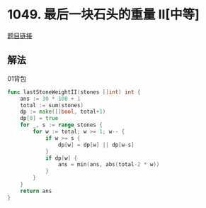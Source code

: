 # 1049. 最后一块石头的重量 II[中等]

[题目链接](https://leetcode-cn.com/problems/last-stone-weight-ii/)

## 解法
01背包

```go
func lastStoneWeightII(stones []int) int {
    ans := 30 * 100 + 1
    total := sum(stones)
    dp := make([]bool, total+1)
    dp[0] = true
    for _, s := range stones {
        for w := total; w >= 1; w-- {
            if w >= s {
                dp[w] = dp[w] || dp[w-s]
            }
            if dp[w] {
                ans = min(ans, abs(total-2 * w))
            }
        }
    }
    return ans
}
```